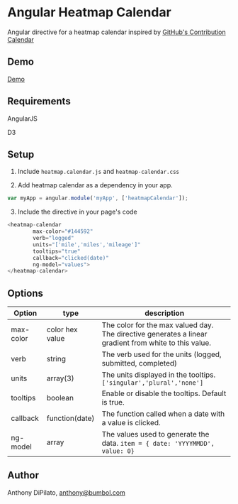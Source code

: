 # Angular Heatmap Calendar
Angular directive for a heatmap calendar inspired by [GitHub's Contribution Calendar](https://help.github.com/articles/viewing-contributions-on-your-profile/#contributions-calendar)

## Demo
[Demo](https://jsfiddle.net/Anthony780/L71r6fy3/)  

## Requirements
AngularJS

D3

## Setup
1. Include `heatmap.calendar.js` and `heatmap-calendar.css`

2. Add heatmap calendar as a dependency in your app.

```javascript
var myApp = angular.module('myApp', ['heatmapCalendar']);
```

3. Include the directive in your page's code

```javascript
<heatmap-calendar 
        max-color="#144592" 
        verb="logged" 
        units="['mile','miles','mileage']" 
        tooltips="true" 
        callback="clicked(date)" 
        ng-model="values">
</heatmap-calendar>
```

## Options


| Option        | type           | description  |
| ------------- | ------------- | ----- |
| max-color | color hex value | The color for the max valued day. The directive generates a linear gradient from white to this value. |
| verb | string | The verb used for the units (logged, submitted, completed) |
| units | array(3) | The units displayed in the tooltips. `['singular','plural','none']`|
| tooltips | boolean | Enable or disable the tooltips. Default is true. |
| callback | function(date) | The function called when a date with a value is clicked. | 
| ng-model | array | The values used to generate the data. `item = { date: 'YYYYMMDD', value: 0}` |



## Author
Anthony DiPilato, anthony@bumbol.com
